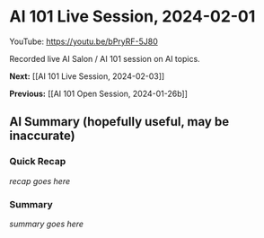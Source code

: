 # AI 101 Live Session, 2024-02-01

YouTube: <https://youtu.be/bPryRF-5J80>

Recorded live AI Salon / AI 101 session on AI topics.

**Next:** [[AI 101 Live Session, 2024-02-03]]

**Previous:** [[AI 101 Open Session, 2024-01-26b]]

## AI Summary (hopefully useful, may be inaccurate)

### Quick Recap

_recap goes here_
### Summary

_summary goes here_

